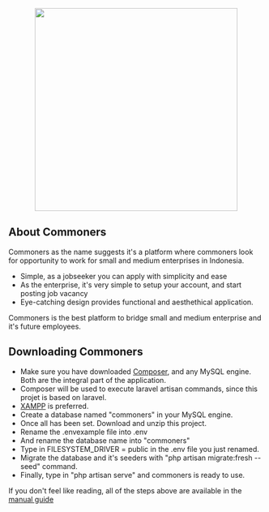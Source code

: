 <p align="center"><a href="https://laravel.com" target="_blank"><img src="https://upload.wikimedia.org/wikipedia/commons/thumb/9/9b/Latin_small_letter_reversed_C_with_dot.svg/643px-Latin_small_letter_reversed_C_with_dot.svg.png" width="400"></a></p>



## About Commoners

Commoners as the name suggests it's a platform where commoners look for opportunity to work for small and medium enterprises in Indonesia.

- Simple, as a jobseeker you can apply with simplicity and ease
- As the enterprise, it's very simple to setup your account, and start posting job vacancy
- Eye-catching design provides functional and aesthethical application.

Commoners is the best platform to bridge small and medium enterprise and it's future employees.

## Downloading Commoners

- Make sure you have downloaded [Composer](https://getcomposer.org), and any MySQL engine. Both are the integral part of the application.
- Composer will be used to execute laravel artisan commands, since this projet is based on laravel.
- [XAMPP](https://www.apachefriends.org/download.html) is preferred.
- Create a database named "commoners" in your MySQL engine.
- Once all has been set. Download and unzip this project.
- Rename the .envexample file into .env
- And rename the database name into "commoners"
- Type in FILESYSTEM_DRIVER = public in the .env file you just renamed.
- Migrate the database and it's seeders with "php artisan migrate:fresh --seed" command.
- Finally, type in "php artisan serve" and commoners is ready to use.

If you don't feel like reading, all of the steps above are available in the [manual guide](https://drive.google.com/file/d/1W5MqeyC1fC88UbnB0rCUptByctq_oPfe/view?usp=share_link)
